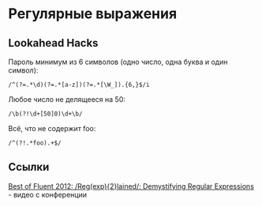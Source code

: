 # Регулярные выражения

## Lookahead Hacks

Пароль минимум из 6 символов
(одно число, одна буква и один символ): 

```
/^(?=.*\d)(?=.*[a-z])(?=.*[\W_]).{6,}$/i
```

Любое число не делящееся на 50: 
```
/\b(?!\d+[50]0)\d+\b/
```

Всё, что не содержит foo:
```
/^(?!.*foo).+$/
```



## Ссылки

[Best of Fluent 2012: /Reg(exp){2}lained/: Demystifying Regular Expressions](https://www.youtube.com/watch?v=EkluES9Rvak) - видео с конференции
